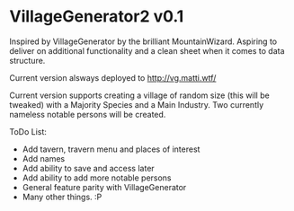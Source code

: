 # VillageGenerator2 v0.1
Inspired by VillageGenerator by the brilliant MountainWizard. Aspiring to deliver on additional functionality and a clean sheet when it comes to data structure.

Current version alsways deployed to http://vg.matti.wtf/

Current version supports creating a village of random size (this will be tweaked) with a Majority Species and a Main Industry. Two currently nameless notable persons will be created.

ToDo List:

- Add tavern, travern menu and places of interest
- Add names
- Add ability to save and access later
- Add ability to add more notable persons
- General feature parity with VillageGenerator
- Many other things. :P
